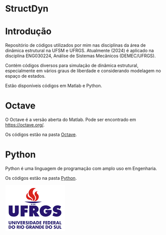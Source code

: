 # StructDyn


Introdução
============
Repositório de códigos utilizados por mim nas disciplinas da área de dinâmica estrutural na UFSM e UFRGS.
Atualmente (2024) é aplicado na disciplina ENG030224, Análise de Sistemas Mecânicos (DEMEC/UFRGS).

Contém códigos diversos para simulação de dinâmica estrutural, especialmente em vários 
graus de liberdade e considerando modelagem no espaço de estados.

Estão disponíveis códigos em Matlab e Python.


# Octave

O Octave é a versão aberta do Matlab. Pode ser encontrado em https://octave.org/.

Os códigos estão na pasta [Octave][OctaveCodes].


# Python

Python é uma linguagem de programação com amplo uso em Engenharia.

Os códigos estão na pasta [Python][PythonCodes].


[UFRGS]: www.ufrgs.br
[OctaveCodes]: https://github.com/cesouza-ufrgs/StrucDyn/Octave
[PythonCodes]: https://github.com/cesouza-ufrgs/StrucDyn/Python

![UFRGS](Util/logo_UFRGS_escuro.png)
